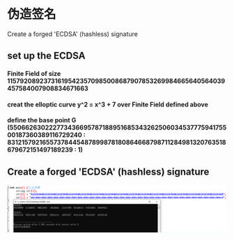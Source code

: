# 伪造签名
Create a forged 'ECDSA'  (hashless) signature
## set up the ECDSA
#### Finite Field of size 115792089237316195423570985008687907853269984665640564039457584007908834671663
#### creat the elloptic curve y^2 = x^3 + 7 over Finite Field defined above
#### define the base point G (55066263022277343669578718895168534326250603453777594175500187360389116729240 : 83121579216557378445487899878180864668798711284981320763518679672151497189239 : 1)
## Create a forged 'ECDSA'  (hashless) signature
![image](https://github.com/Chocker926/Security_in_action/blob/master/SM3/SM3_pic.png)
